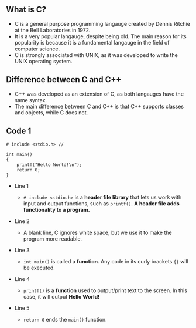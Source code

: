 ## What is C?
- C is a general purpose programming langauge created by Dennis Ritchie at the Bell Laboratories in 1972.
- It is a very popular langauge, despite being old. The main reason for its popularity is because it is a fundamental langauge in the field of computer science.
- C is strongly associated with UNIX, as it was developed to write the UNIX operating system.

## Difference between C and C++
- C++ was developed as an extension of C, as both langauges have the same syntax.
- The main difference between C and C++ is that C++ supports classes and objects, while C does not.

## Code 1

```
# include <stdio.h> // 

int main()
{
    printf("Hello World!\n");
    return 0;
}
```
- Line 1
    - `# include <stdio.h>` is a  **header file library** that lets us work with input and output functions, such as `printf()`. **A header file adds functionality to a program.**

- Line 2
    - A blank line, C ignores white space, but we use it to make the program more readable.

- Line 3
    - `int main()` is called a **function**. Any code in its curly brackets `{}` will be executed.

- Line 4
    - `printf()` is a **function** used to output/print text to the screen. In this case, it will output **Hello World!**

- Line 5
    - `return 0` ends the `main()` function.